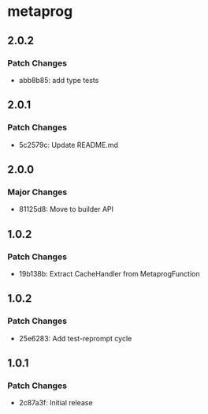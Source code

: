 # metaprog

## 2.0.2

### Patch Changes

- abb8b85: add type tests

## 2.0.1

### Patch Changes

- 5c2579c: Update README.md

## 2.0.0

### Major Changes

- 81125d8: Move to builder API

## 1.0.2

### Patch Changes

- 19b138b: Extract CacheHandler from MetaprogFunction

## 1.0.2

### Patch Changes

- 25e6283: Add test-reprompt cycle

## 1.0.1

### Patch Changes

- 2c87a3f: Initial release
